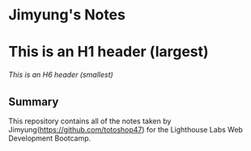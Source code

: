 # Jimyung's Notes

# This is an H1 header (largest)
###### This is an H6 header (smallest)

## Summary

This repository contains all of the notes taken by Jimyung(https://github.com/totoshop47) for the Lighthouse Labs Web Development Bootcamp.